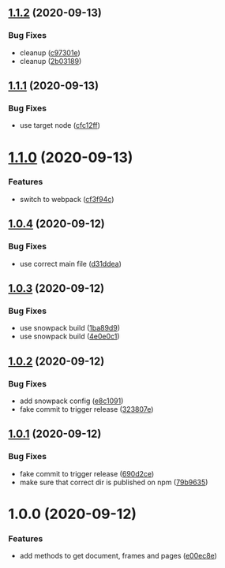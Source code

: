 ## [1.1.2](https://github.com/lyne-design-system/lyne-helper-figma-api/compare/v1.1.1...v1.1.2) (2020-09-13)


### Bug Fixes

* cleanup ([c97301e](https://github.com/lyne-design-system/lyne-helper-figma-api/commit/c97301e6cb4bf75cd66faf83ce87254e39917d84))
* cleanup ([2b03189](https://github.com/lyne-design-system/lyne-helper-figma-api/commit/2b031897bc3cd94a0497b489c62ac1a4cb3d0406))

## [1.1.1](https://github.com/lyne-design-system/lyne-helper-figma-api/compare/v1.1.0...v1.1.1) (2020-09-13)


### Bug Fixes

* use target node ([cfc12ff](https://github.com/lyne-design-system/lyne-helper-figma-api/commit/cfc12ffa61a4f28aec65564e9aba01efe589f1cc))

# [1.1.0](https://github.com/lyne-design-system/lyne-helper-figma-api/compare/v1.0.4...v1.1.0) (2020-09-13)


### Features

* switch to webpack ([cf3f94c](https://github.com/lyne-design-system/lyne-helper-figma-api/commit/cf3f94c26df846802addf97743340ad3ddeda192))

## [1.0.4](https://github.com/lyne-design-system/lyne-helper-figma-api/compare/v1.0.3...v1.0.4) (2020-09-12)


### Bug Fixes

* use correct main file ([d31ddea](https://github.com/lyne-design-system/lyne-helper-figma-api/commit/d31ddea58c2ed23b15a9cd20d0cd727d4e5a0027))

## [1.0.3](https://github.com/lyne-design-system/lyne-helper-figma-api/compare/v1.0.2...v1.0.3) (2020-09-12)


### Bug Fixes

* use snowpack build ([1ba89d9](https://github.com/lyne-design-system/lyne-helper-figma-api/commit/1ba89d96d7ffa38a34845e2a6ba1373b0152c640))
* use snowpack build ([4e0e0c1](https://github.com/lyne-design-system/lyne-helper-figma-api/commit/4e0e0c19f98a9c9091ec2ed5955573f35089dc4e))

## [1.0.2](https://github.com/lyne-design-system/lyne-helper-figma-api/compare/v1.0.1...v1.0.2) (2020-09-12)


### Bug Fixes

* add snowpack config ([e8c1091](https://github.com/lyne-design-system/lyne-helper-figma-api/commit/e8c1091b50ebb86d65a0cf313acd2290f2652fa5))
* fake commit to trigger release ([323807e](https://github.com/lyne-design-system/lyne-helper-figma-api/commit/323807e99473bcaf52c961d18ad892b5f2c2489c))

## [1.0.1](https://github.com/lyne-design-system/lyne-helper-figma-api/compare/v1.0.0...v1.0.1) (2020-09-12)


### Bug Fixes

* fake commit to trigger release ([690d2ce](https://github.com/lyne-design-system/lyne-helper-figma-api/commit/690d2ceee8f6c61a938255a43c3e29da4672e618))
* make sure that correct dir is published on npm ([79b9635](https://github.com/lyne-design-system/lyne-helper-figma-api/commit/79b9635c46d535742ab08afdab135496753f2e2c))

# 1.0.0 (2020-09-12)


### Features

* add methods to get document, frames and pages ([e00ec8e](https://github.com/lyne-design-system/lyne-helper-figma-api/commit/e00ec8e89d9e4b1f441cae40dfef3f1c4576f58a))

